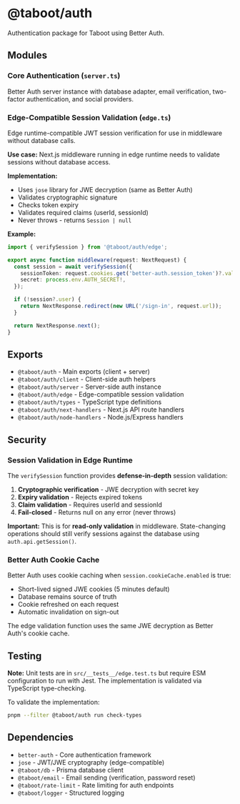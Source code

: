 # @taboot/auth

Authentication package for Taboot using Better Auth.

## Modules

### Core Authentication (`server.ts`)

Better Auth server instance with database adapter, email verification, two-factor authentication, and social providers.

### Edge-Compatible Session Validation (`edge.ts`)

Edge runtime-compatible JWT session verification for use in middleware without database calls.

**Use case:** Next.js middleware running in edge runtime needs to validate sessions without database access.

**Implementation:**
- Uses `jose` library for JWE decryption (same as Better Auth)
- Validates cryptographic signature
- Checks token expiry
- Validates required claims (userId, sessionId)
- Never throws - returns `Session | null`

**Example:**

```typescript
import { verifySession } from '@taboot/auth/edge';

export async function middleware(request: NextRequest) {
  const session = await verifySession({
    sessionToken: request.cookies.get('better-auth.session_token')?.value,
    secret: process.env.AUTH_SECRET!,
  });

  if (!session?.user) {
    return NextResponse.redirect(new URL('/sign-in', request.url));
  }

  return NextResponse.next();
}
```

## Exports

- `@taboot/auth` - Main exports (client + server)
- `@taboot/auth/client` - Client-side auth helpers
- `@taboot/auth/server` - Server-side auth instance
- `@taboot/auth/edge` - Edge-compatible session validation
- `@taboot/auth/types` - TypeScript type definitions
- `@taboot/auth/next-handlers` - Next.js API route handlers
- `@taboot/auth/node-handlers` - Node.js/Express handlers

## Security

### Session Validation in Edge Runtime

The `verifySession` function provides **defense-in-depth** session validation:

1. **Cryptographic verification** - JWE decryption with secret key
2. **Expiry validation** - Rejects expired tokens
3. **Claim validation** - Requires userId and sessionId
4. **Fail-closed** - Returns null on any error (never throws)

**Important:** This is for **read-only validation** in middleware. State-changing operations should still verify sessions against the database using `auth.api.getSession()`.

### Better Auth Cookie Cache

Better Auth uses cookie caching when `session.cookieCache.enabled` is true:

- Short-lived signed JWE cookies (5 minutes default)
- Database remains source of truth
- Cookie refreshed on each request
- Automatic invalidation on sign-out

The edge validation function uses the same JWE decryption as Better Auth's cookie cache.

## Testing

**Note:** Unit tests are in `src/__tests__/edge.test.ts` but require ESM configuration to run with Jest. The implementation is validated via TypeScript type-checking.

To validate the implementation:

```bash
pnpm --filter @taboot/auth run check-types
```

## Dependencies

- `better-auth` - Core authentication framework
- `jose` - JWT/JWE cryptography (edge-compatible)
- `@taboot/db` - Prisma database client
- `@taboot/email` - Email sending (verification, password reset)
- `@taboot/rate-limit` - Rate limiting for auth endpoints
- `@taboot/logger` - Structured logging
